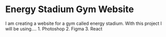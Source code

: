 # Energy Stadium Gym Website

I am creating a website for a gym called energy stadium. With this project I will be using.... 1. Photoshop 2. Figma 3. React
